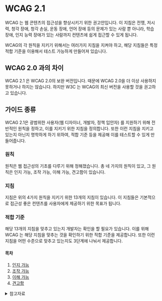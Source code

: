 # WCAG 2.1
WCAG 는 웹 콘텐츠의 접근성을 향상시키기 위한 권고안입니다. 이 지침은 전맹, 저시력, 청각 장애, 청각 손실, 운동 장애, 언어 장애 등의 문제가 있는 사람 뿐 아니라, 학습 장애, 인지 능력 장애가 있는 사람까지 컨텐츠에 쉽게 접근할 수 있게 됩니다. 

WCAG의 각 원칙을 지키기 위해서는 여러가지 지침을 지켜야 하고, 해당 지침들은 특정 적합 기준을 이용해서 테스트 가능하게 만들어져 있습니다. 

## WCAG 2.0 과의 차이
WCAG 2.1 은 WCAG 2.0의 보완 버전입니다. 때문에 WCAG 2.0을 더 이상 사용하지 못하거나 하지는 않습니다. 하지만 W3C 는 WCAG의 최신 버전을 사용할 것을 권고하고 있습니다.

## 가이드 종류
WCAG 2.1은 광범위한 사용자(웹 디자이너, 개발자, 정책 입안자) 를 지원하기 위해 전반적인 원칙을 정하고, 이를 지키기 위한 지침을 정의합니다. 또한 이런 지침을 지키고 있는지 아닌지 명학하게 하기 위하여, 적합 기준 등을 제공해 이를 테스트할 수 있게 만들어줍니다. 
### 원칙
원칙은 웹 접근성의 기초를 다루기 위해 정해졌습니다. 총 네 가지의 원칙이 있고, 그 원칙은 인지 가능, 조작 가능, 이해 가능, 견고함이 있습니다. 
### 지침
지침은 위의 4가지 원칙을 지키기 위한 13개의 지침이 있습니다. 이 지침들은 기본적으로 접근성 좋은 컨텐츠를 사용자에게 제공하기 위한 목표가 됩니다. 
### 적합 기준
해당 13개의 지침을 맞추고 있는지 개발자는 확인을 할 필요가 있습니다. 이를 위해 WCAG 는 해당 지침을 맞추는 것을 확인하기 위한 적합 기준을 제공합니다. 또한 이런 지침을 어떤 수준으로 맞추고 있는지도 3단계에 나눠서 제공합니다.

#### 목차
1. [인지 가능](#인지-가능)
2. [조작 가능](#조작-가능)
3. [이해 가능](#이해-가능)
4. [견고함](#견고함)


<details>

<summary>참고자료</summary>
<a href="https://nuli.navercorp.com/community/article/1132999%22%3EWCAG" >2.1 한글 번역</a>
<br>
<a href="https://www.w3.org/TR/WCAG21/#background-on-wcag-2%22%3EW3C"> WCAG 2.1</a>
</details>